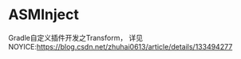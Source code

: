 # ASMInject
Gradle自定义插件开发之Transform，
详见NOYICE:https://blog.csdn.net/zhuhai0613/article/details/133494277
